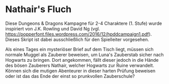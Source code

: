 # Nathair's Fluch

Diese Dungeons & Dragons Kampagne für 2-4 Charaktere (1. Stufe) wurde inspiriert von J.K. Rowling und David Ng (vgl. https://popperfont.files.wordpress.com/2016/12/hpddcampaign1.pdf). Dieses Skript ist dabei ausschließlich für den Spielleiter vorgesehen.

Als eines Tages ein mysteriöser Brief auf dem Tisch liegt, müssen sich normale Muggel als Zauberer beweisen, um Luna's Zauberstab sicher nach Hogwarts zu bringen. Dort angekommen, fällt dieser jedoch in die Hände des bösen Zauberers Nathair, welcher Hogwarts zur Ruine verwandelt. Können sich die mutigen Abenteurer in dieser harten Prüfung beweisen oder ist das das Ende der einst so prunkvollen Zauberschule?
